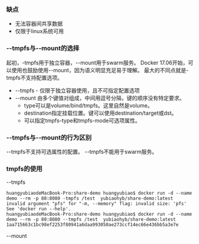 ### 缺点
* 无法容器间共享数据
* 仅限于linux系统可用

### --tmpfs与--mount的选择
起初，-tmpfs用于独立容器，--mount用于swarm服务。
Docker 17.06开始，可以使用也鼓励使用--mount，因为语义明显充足易于理解。
最大的不同点就是-tmpfs不支持配置选项。
* --tmpfs - 仅限于独立容器使用，且不可指定配置选项
* --mount
  由多个键值对组成，中间用逗号分隔，键的顺序没有特定要求。
  * type可以是volume/bind/tmpfs。这里自然是volume。
  * destination指定挂载位置。键可以使用destination/target或dst。
  * 可以指定tmpfs-type和tmpfs-mode可选项属性。
  
### --tmpfs与--mount的行为区别
--tmpfs不支持可选属性的配置。
--tmpfs不能用于swarm服务。

### tmpfs的使用
--tmpfs
```
huangyubiaodeMacBook-Pro:share-demo huangyubiao$ docker run -d --name demo --rm -p 80:8080 -tmpfs /test  yubiaohyb/share-demo:latest
invalid argument "pfs" for "-m, --memory" flag: invalid size: 'pfs'
See 'docker run --help'.
huangyubiaodeMacBook-Pro:share-demo huangyubiao$ docker run -d --name demo --rm -p 80:8080 --tmpfs /test  yubiaohyb/share-demo:latest
1aa715663c1bc98ef2253f80941a6daa993050ae273ccf14ec66e436bb5a3e7e
```
--mount

